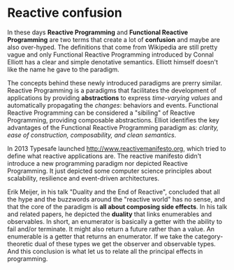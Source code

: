 # Reactive confusion

In these days **Reactive Programming** and **Functional Reactive Programming** are two terms that create a lot of **confusion** and maybe are also over-hyped.
The definitions that come from Wikipedia are still pretty vague and only Functional Reactive Programming introduced by Connal Elliott has a clear and simple denotative semantics. Elliott himself doesn't like the name he gave to the paradigm.

The concepts behind these newly introduced paradigms are prerry similar. Reactive Programming is a paradigms that facilitates the development of applications by providing **abstractions** to express *time-varying values* and automatically propagating the *changes*: behaviors and events.
Functional Reactive Programming can be considered a "sibiling" of Reactive Programming, providing composable abstractions. Elliot identifies the key advantages of the Functional Reactive Programming paradigm as: *clarity, ease of construction, composability, and clean semantics*.

In 2013 Typesafe launched http://www.reactivemanifesto.org, which tried to define what reactive applications are. The reactive manifesto didn't introduce a new programming paradigm nor depicted Reactive Programming. It just depicted some computer science principles about scalability, resilience and event-driven architectures.

Erik Meijer, in his talk "Duality and the End of Reactive", concluded that all the hype and the buzzwords around the "reactive world" has no sense, and that the core of the paradigm is **all about composing side effects**. In his talk and related papers, he depicted the **duality** that links enumerables and observables. In short, an enumerator is basically a getter with the ability to fail and/or terminate. It might also return a future rather than a value. An enumerable is a getter that returns an enumerator. If we take the category-theoretic dual of these types we get the observer and observable types. And this conclusion is what let us to relate all the principal effects in programming.
